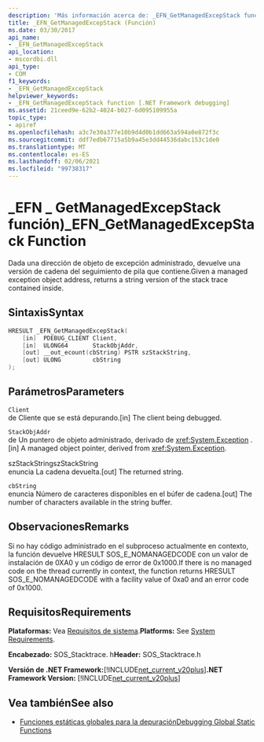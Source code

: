 ```yaml
---
description: 'Más información acerca de: _EFN_GetManagedExcepStack función'
title: _EFN_GetManagedExcepStack (Función)
ms.date: 03/30/2017
api_name:
- _EFN_GetManagedExcepStack
api_location:
- mscordbi.dll
api_type:
- COM
f1_keywords:
- _EFN_GetManagedExcepStack
helpviewer_keywords:
- _EFN_GetManagedExcepStack function [.NET Framework debugging]
ms.assetid: 21ceed9e-62b2-4024-b027-6d095109955a
topic_type:
- apiref
ms.openlocfilehash: a3c7e30a377e10b9d4d0b1dd663a594a0e872f3c
ms.sourcegitcommit: ddf7edb67715a5b9a45e3dd44536dabc153c1de0
ms.translationtype: MT
ms.contentlocale: es-ES
ms.lasthandoff: 02/06/2021
ms.locfileid: "99738317"
---
```

# <a name="_efn_getmanagedexcepstack-function"></a><span data-ttu-id="2372d-103">\_EFN \_ GetManagedExcepStack función)</span><span class="sxs-lookup"><span data-stu-id="2372d-103">\_EFN\_GetManagedExcepStack Function</span></span>

<span data-ttu-id="2372d-104">Dada una dirección de objeto de excepción administrado, devuelve una versión de cadena del seguimiento de pila que contiene.</span><span class="sxs-lookup"><span data-stu-id="2372d-104">Given a managed exception object address, returns a string version of the stack trace contained inside.</span></span>  
  
## <a name="syntax"></a><span data-ttu-id="2372d-105">Sintaxis</span><span class="sxs-lookup"><span data-stu-id="2372d-105">Syntax</span></span>  
  
```cpp  
HRESULT _EFN_GetManagedExcepStack(  
    [in]  PDEBUG_CLIENT Client,  
    [in]  ULONG64       StackObjAddr,  
    [out] __out_ecount(cbString) PSTR szStackString,  
    [out] ULONG         cbString  
);  
```  
  
## <a name="parameters"></a><span data-ttu-id="2372d-106">Parámetros</span><span class="sxs-lookup"><span data-stu-id="2372d-106">Parameters</span></span>  

 `Client`  
 <span data-ttu-id="2372d-107">de Cliente que se está depurando.</span><span class="sxs-lookup"><span data-stu-id="2372d-107">[in] The client being debugged.</span></span>  
  
 `StackObjAddr`  
 <span data-ttu-id="2372d-108">de Un puntero de objeto administrado, derivado de <xref:System.Exception> .</span><span class="sxs-lookup"><span data-stu-id="2372d-108">[in] A managed object pointer, derived from <xref:System.Exception>.</span></span>  
  
 <span data-ttu-id="2372d-109">szStackString</span><span class="sxs-lookup"><span data-stu-id="2372d-109">szStackString</span></span>  
 <span data-ttu-id="2372d-110">enuncia La cadena devuelta.</span><span class="sxs-lookup"><span data-stu-id="2372d-110">[out] The returned string.</span></span>  
  
 `cbString`  
 <span data-ttu-id="2372d-111">enuncia Número de caracteres disponibles en el búfer de cadena.</span><span class="sxs-lookup"><span data-stu-id="2372d-111">[out] The number of characters available in the string buffer.</span></span>  
  
## <a name="remarks"></a><span data-ttu-id="2372d-112">Observaciones</span><span class="sxs-lookup"><span data-stu-id="2372d-112">Remarks</span></span>  

 <span data-ttu-id="2372d-113">Si no hay código administrado en el subproceso actualmente en contexto, la función devuelve HRESULT SOS_E_NOMANAGEDCODE con un valor de instalación de 0XA0 y un código de error de 0x1000.</span><span class="sxs-lookup"><span data-stu-id="2372d-113">If there is no managed code on the thread currently in context, the function returns HRESULT SOS_E_NOMANAGEDCODE with a facility value of 0xa0 and an error code of 0x1000.</span></span>  
  
## <a name="requirements"></a><span data-ttu-id="2372d-114">Requisitos</span><span class="sxs-lookup"><span data-stu-id="2372d-114">Requirements</span></span>  

 <span data-ttu-id="2372d-115">**Plataformas:** Vea [Requisitos de sistema](../../get-started/system-requirements.md).</span><span class="sxs-lookup"><span data-stu-id="2372d-115">**Platforms:** See [System Requirements](../../get-started/system-requirements.md).</span></span>  
  
 <span data-ttu-id="2372d-116">**Encabezado:** SOS_Stacktrace. h</span><span class="sxs-lookup"><span data-stu-id="2372d-116">**Header:** SOS_Stacktrace.h</span></span>  
  
 <span data-ttu-id="2372d-117">**Versión de .NET Framework:**[!INCLUDE[net_current_v20plus](../../../../includes/net-current-v20plus-md.md)]</span><span class="sxs-lookup"><span data-stu-id="2372d-117">**.NET Framework Version:** [!INCLUDE[net_current_v20plus](../../../../includes/net-current-v20plus-md.md)]</span></span>  
  
## <a name="see-also"></a><span data-ttu-id="2372d-118">Vea también</span><span class="sxs-lookup"><span data-stu-id="2372d-118">See also</span></span>

- [<span data-ttu-id="2372d-119">Funciones estáticas globales para la depuración</span><span class="sxs-lookup"><span data-stu-id="2372d-119">Debugging Global Static Functions</span></span>](debugging-global-static-functions.md)
